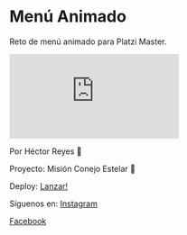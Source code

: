 # Menú Animado

Reto de menú animado para Platzi Master.

![Project Image](https://external.fmex7-2.fna.fbcdn.net/safe_image.php?d=AQB8HcUI5tdoGZ-p&w=750&h=391&url=https%3A%2F%2Frepository-images.githubusercontent.com%2F263687571%2Fd877bb80-954c-11ea-8b75-439346e7b2a2&cfs=1&ext=jpg&_nc_hash=AQAo3gOFL4-SfSXO)

Por Héctor Reyes 🚀

Proyecto: Misión Conejo Estelar 🐇

Deploy: [Lanzar!](https://hectordevx.github.io/mce-menu-animation__challenge/)

Síguenos en: 
[Instagram](https://www.instagram.com/conejoestelar)

[Facebook](https://www.facebook.com/MisionConejoEstelar)

